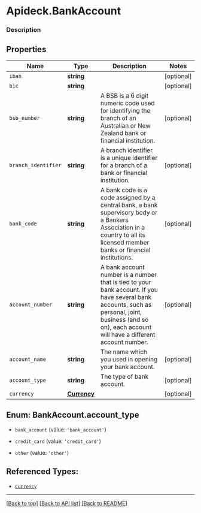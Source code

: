# Apideck.BankAccount

### Description

## Properties
Name | Type | Description | Notes
------------ | ------------- | ------------- | -------------
`iban` | **string** |  | [optional] 
`bic` | **string** |  | [optional] 
`bsb_number` | **string** | A BSB is a 6 digit numeric code used for identifying the branch of an Australian or New Zealand bank or financial institution. | [optional] 
`branch_identifier` | **string** | A branch identifier is a unique identifier for a branch of a bank or financial institution. | [optional] 
`bank_code` | **string** | A bank code is a code assigned by a central bank, a bank supervisory body or a Bankers Association in a country to all its licensed member banks or financial institutions. | [optional] 
`account_number` | **string** | A bank account number is a number that is tied to your bank account. If you have several bank accounts, such as personal, joint, business (and so on), each account will have a different account number. | [optional] 
`account_name` | **string** | The name which you used in opening your bank account. | [optional] 
`account_type` | **string** | The type of bank account. | [optional] 
`currency` | [**Currency**](Currency.md) |  | [optional] 





<a name="BankAccountAccountType"></a>
## Enum: BankAccount.account_type


* `bank_account` (value: `'bank_account'`)

* `credit_card` (value: `'credit_card'`)

* `other` (value: `'other'`)




## Referenced Types:








* [`Currency`](Currency.md)

---

[[Back to top]](#) [[Back to API list]](../../../../README.md#documentation-for-api-endpoints) [[Back to README]](../../../../README.md)


